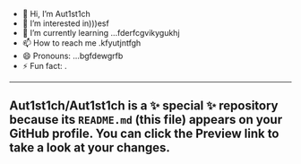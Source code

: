 - 👋 Hi, I’m Aut1st1ch 
- 👀 I’m interested in)))esf
- 🌱 I’m currently learning ...fderfcgvikygukhj
- 📫 How to reach me .kfyutjntfgh
- 😄 Pronouns: ...bgfdewgrfb
- ⚡ Fun fact: .
---
Aut1st1ch/Aut1st1ch is a ✨ special ✨ repository because its `README.md` (this file) appears on your GitHub profile.
You can click the Preview link to take a look at your changes.
---
